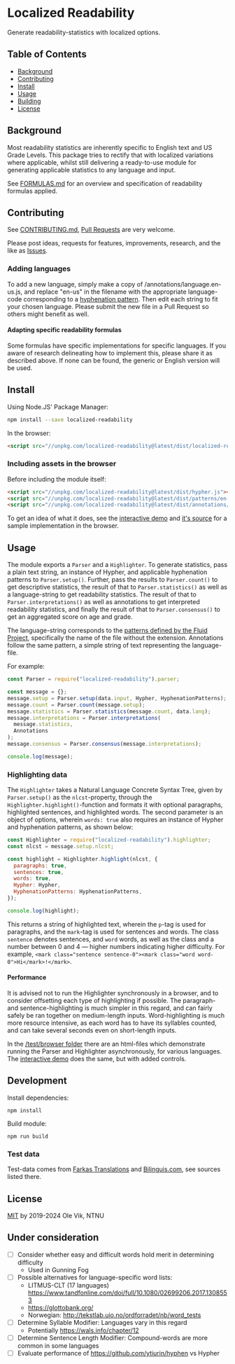 # Localized Readability

Generate readability-statistics with localized options.

## Table of Contents

- [Background](#background)
- [Contributing](#contributing)
- [Install](#install)
- [Usage](#usage)
- [Building](#building)
- [License](#license)

## Background

Most readability statistics are inherently specific to English text and US Grade Levels. This package tries to rectify
that with localized variations where applicable, whilst still delivering a ready-to-use module for generating applicable
statistics to any language and input.

See [FORMULAS.md](FORMULAS.md) for an overview and specification of readability formulas applied.

## Contributing

See [CONTRIBUTING.md](CONTRIBUTING.md), [Pull Requests](https://github.com/OleVik/localized-readability/pulls) are very
welcome.

Please post ideas, requests for features, improvements, research, and the like as
[Issues](https://github.com/OleVik/localized-readability/issues).

### Adding languages

To add a new language, simply make a copy of /annotations/language.en-us.js, and replace "en-us" in the filename with
the appropriate language-code corresponding to a [hyphenation
pattern](https://github.com/fluid-project/hyphenation-patterns/tree/master/patterns). Then edit each string to fit your
chosen language. Please submit the new file in a Pull Request so others might benefit as well.

#### Adapting specific readability formulas

Some formulas have specific implementations for specific languages. If you aware of research delineating how to
implement this, please share it as described above. If none can be found, the generic or English version will be used.

## Install

Using Node.JS' Package Manager:

```bash
npm install --save localized-readability
```

In the browser:

```html
<script src="//unpkg.com/localized-readability@latest/dist/localized-readability.min.js"></script>
```

### Including assets in the browser

Before including the module itself:

```html
<script src="//unpkg.com/localized-readability@latest/dist/hypher.js"></script>
<script src="//unpkg.com/localized-readability@latest/dist/patterns/en-us.js"></script>
<script src="//unpkg.com/localized-readability@latest/dist/annotations/language.en-us.js"></script>
```

To get an idea of what it does, see the [interactive demo](https://olevik.github.io/localized-readability/) and [it's source](https://github.com/OleVik/localized-readability/tree/master/docs) for a sample implementation in the browser.

## Usage

The module exports a `Parser` and a `Highlighter`. To generate statistics, pass a plain text string, an instance of Hypher, and applicable hyphenation patterns to `Parser.setup()`. Further, pass the results to `Parser.count()` to get descriptive statistics, the result of that to `Parser.statistics()` as well as a language-string to get readability statistics. The result of that to `Parser.interpretations()` as well as annotations to get interpreted readability statistics, and finally the result of that to `Parser.consensus()` to get an aggregated score on age and grade.

The language-string corresponds to the [patterns defined by the Fluid
Project](https://github.com/fluid-project/hyphenation-patterns/tree/master/patterns), specifically the name of the file
without the extension. Annotations follow the same pattern, a simple string of text representing the language-file.

For example:

```js
const Parser = require("localized-readability").parser;

const message = {};
message.setup = Parser.setup(data.input, Hypher, HyphenationPatterns);
message.count = Parser.count(message.setup);
message.statistics = Parser.statistics(message.count, data.lang);
message.interpretations = Parser.interpretations(
  message.statistics,
  Annotations
);
message.consensus = Parser.consensus(message.interpretations);

console.log(message);
```

### Highlighting data

The `Highlighter` takes a Natural Language Concrete Syntax Tree, given by `Parser.setup()` as the `nlcst`-property, through the `Highlighter.highlight()`-function and formats it with optional paragraphs, highlighted sentences, and highlighted words. The second parameter is an object of options, wherein `words: true` also requires an instance of Hypher and hyphenation patterns, as shown below:

```js
const Highlighter = require("localized-readability").highlighter;
const nlcst = message.setup.nlcst;

const highlight = Highlighter.highlight(nlcst, {
  paragraphs: true,
  sentences: true,
  words: true,
  Hypher: Hypher,
  HyphenationPatterns: HyphenationPatterns,
});

console.log(highlight);
```

This returns a string of highlighted text, wherein the `p`-tag is used for paragraphs, and the `mark`-tag is used for sentences and words. The class `sentence` denotes sentences, and `word` words, as well as the class and a number between 0 and 4 — higher numbers indicating higher difficulty. For example, `<mark class="sentence sentence-0"><mark class="word word-0">Hi</mark>!</mark>`.

#### Performance

It is advised not to run the Highlighter synchronously in a browser, and to consider offsetting each type of highlighting if possible. The paragraph- and sentence-highlighting is much simpler in this regard, and can fairly safely be ran together on medium-length inputs. Word-highlighting is much more resource intensive, as each word has to have its syllables counted, and can take several seconds even on short-length inputs.

In the [/test/browser folder](https://github.com/OleVik/localized-readability/tree/master/test/browser) there are an html-files which demonstrate running the Parser and Highlighter asynchronously, for various languages. The [interactive demo](https://olevik.github.io/localized-readability/) does the same, but with added controls.

## Development

Install dependencies:

`npm install`

Build module:

`npm run build`

### Test data

Test-data comes from [Farkas
Translations](https://web.archive.org/web/20180120112908/http://www.farkastranslations.com/books/Doyle_Arthur_Conan-Hound_of_the_Baskervilles-en-fr-es-hu-fi-no.html) and [Bilinguis.com](http://bilinguis.com/book/baskerville/), see sources listed there.

## License

[MIT](LICENSE) by 2019-2024 Ole Vik, NTNU

## Under consideration

- [ ] Consider whether easy and difficult words hold merit in determining difficulty
  - Used in Gunning Fog
- [ ] Possible alternatives for language-specific word lists:
  - LITMUS-CLT (17 languages) https://www.tandfonline.com/doi/full/10.1080/02699206.2017.1308553
  - https://glottobank.org/
  - Norwegian: http://tekstlab.uio.no/ordforradet/nb/word_tests
- [ ] Determine Syllable Modifier: Languages vary in this regard
  - Potentially https://wals.info/chapter/12
- [ ] Determine Sentence Length Modifier: Compound-words are more common in some languages
- [ ] Evaluate performance of https://github.com/ytiurin/hyphen vs Hypher
